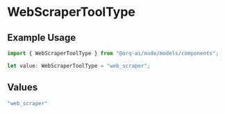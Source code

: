 # WebScraperToolType

## Example Usage

```typescript
import { WebScraperToolType } from "@orq-ai/node/models/components";

let value: WebScraperToolType = "web_scraper";
```

## Values

```typescript
"web_scraper"
```